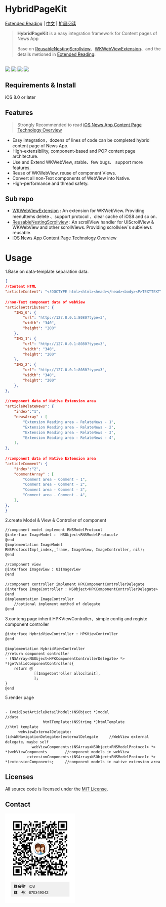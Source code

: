 # HybridPageKit

[Extended Reading](https://dequan1331.github.io/index-en.html) | [中文](./README-CN.md) | [扩展阅读](https://dequan1331.github.io/)

>**HybridPageKit** is a easy integration framework for Content pages of News App
>
>Base on [ReusableNestingScrollview](https://github.com/dequan1331/ReusableNestingScrollview)、[WKWebViewExtension](https://github.com/dequan1331/WKWebViewExtension)、and the details metioned in [Extended Reading](https://dequan1331.github.io/index-en.html).

<br>
<div>
<img src="./HybridPageKit/gifs/Hybrid.gif" width="20%">
<img src="./HybridPageKit/gifs/Short.gif" width="20%">
<img src="./HybridPageKit/gifs/Banner.gif" width="20%">
<img src="./HybridPageKit/gifs/Folded.gif" width="20%">
</div>


## Requirements & Install

iOS 8.0 or later


##	Features

>	Strongly Recommended to read [iOS News App Content Page Technology Overview](https://dequan1331.github.io/index-en.html)

*	Easy integration，dozens of lines of code can be completed hybrid content page of News App.
*	High-extensibility, component-based and POP content page architecture.
*	Use and Extend WKWebView, stable、few bugs、 support more features.
*	Reuse of WKWebView, reuse of component Views.
* 	Convert all non-Text components of WebView into Native. 
*  	High-performance and thread safety.

##	Sub repo

*	[WKWebViewExtension](https://github.com/dequan1331/WKWebViewExtension) : An extension for WKWebView. Providing menuItems delete 、support protocol 、clear cache of iOS8 and so on.
* 	[ReusableNestingScrollview](https://github.com/dequan1331/ReusableNestingScrollview) : An scrollView handler for UIScrollView & WKWebView and other scrollViews. Providing scrollview`s subViews reusable.
*	[iOS News App Content Page Technology Overview](https://dequan1331.github.io/index-en.html)

#	Usage


1.Base on data-template separation data.
					
```json
{
//Content HTML
"articleContent": "<!DOCTYPE html><html><head></head><body><P>TEXTTEXTTEXTTEXTTEXTTEXT</P><P>{{IMG_0}}</P><P>TEXTTEXTTEXTTEXTTEXTTEXT</P><P>{{IMG_1}}</P><P>TEXTTEXTTEXTTEXTTEXTTEXT</P><P>{{IMG_2}}</P><P>The End</P></body></html>",

//non-Text component data of webView
"articleAttributes": {
	"IMG_0": {
	    "url": "http://127.0.0.1:8080?type=3",
	    "width": "340",
	    "height": "200"
	},
	"IMG_1": {
	    "url": "http://127.0.0.1:8080?type=3",
	    "width": "340",
	    "height": "200"
	},
	"IMG_2": {
	    "url": "http://127.0.0.1:8080?type=3",
	    "width": "340",
	    "height": "200"
	},
},  

//component data of Native Extension area
"articleRelateNews": {
    "index":"1",
    "newsArray" : [
        "Extension Reading area - RelateNews - 1",
        "Extension Reading area - RelateNews - 2",
        "Extension Reading area - RelateNews - 3",
        "Extension Reading area - RelateNews - 4",
    ],
}, 

//component data of Native Extension area
"articleComment": {
    "index":"2",
    "commentArray" : [
        "Comment area - Comment - 1",
        "Comment area - Comment - 2",
        "Comment area - Comment - 3",
        "Comment area - Comment - 4",
    ],
},  
}
```

2.create Model & View & Controller of component

```objc
//component model implement RNSModelProtocol 
@interface ImageModel :  NSObject<RNSModelProtocol>
@end
@implementation ImageModel
RNSProtocolImp(_index,_frame, ImageView, ImageController, nil);
@end

//component view
@interface ImageView : UIImageView
@end

//component controller implement HPKComponentControllerDelegate
@interface ImageController : NSObject<HPKComponentControllerDelegate>
@end
@implementation ImageController
	//optional implement method of delegate
@end
```

3.conteng page inherit HPKViewController、simple config and registe component controller
```objc
@interface HybridViewController : HPKViewController
@end

@implementation HybridViewController
//return component controller
- (NSArray<NSObject<HPKComponentControllerDelegate> *> *)getValidComponentControllers{
    return @[
             [[ImageController alloc]init],
             ];
}
@end
```

5.render page

```objc

- (void)setArticleDetailModel:(NSObject *)model                              //data
                 htmlTemplate:(NSString *)htmlTemplate                       //html template
      webviewExternalDelegate:(id<WKNavigationDelegate>)externalDelegate     //WebView external delegate，maybe self
            webViewComponents:(NSArray<NSObject<RNSModelProtocol> *> *)webViewComponents        //component models in webView
          extensionComponents:(NSArray<NSObject<RNSModelProtocol> *> *)extensionComponents;     //component models in native extension area

```

## Licenses

All source code is licensed under the [MIT License](https://github.com/dequan1331/HybridPageKit/blob/master/LICENSE).

## Contact

<img src="./contact.png">


